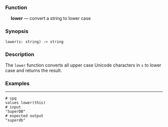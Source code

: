 ### Function

&emsp; **lower** &mdash; convert a string to lower case

### Synopsis

```
lower(s: string) -> string
```

### Description

The `lower` function converts all upper case Unicode characters in `s`
to lower case and returns the result.

### Examples

---

```mdtest-spq
# spq
values lower(this)
# input
"SuperDB"
# expected output
"superdb"
```

